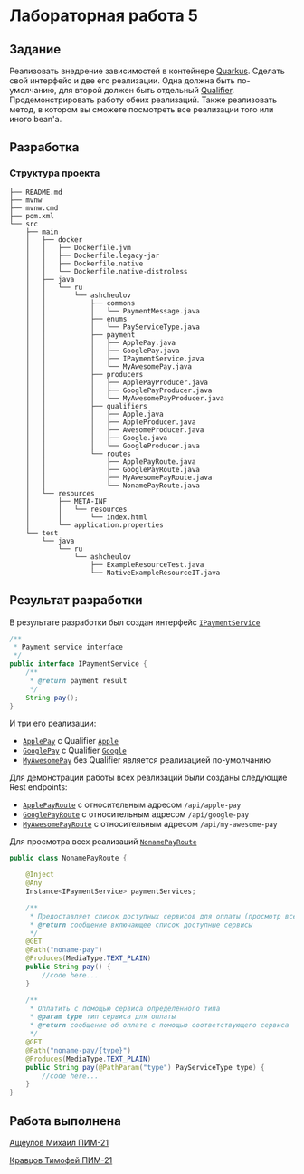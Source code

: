 # Лабораторная работа 5

## Задание

Реализовать внедрение зависимостей в контейнере [Quarkus](https://quarkus.io). Сделать свой интерфейс и две его реализации. Одна должна быть по-умолчанию, для второй должен быть отдельный [Qualifier](https://quarkus.io/guides/cdi-reference#qualified-injected-fields). Продемонстрировать работу обеих реализаций. Также реализовать метод, в котором вы сможете посмотреть все реализации того или иного bean'а.

## Разработка

### Структура проекта 

```
├── README.md
├── mvnw
├── mvnw.cmd
├── pom.xml
└── src
    ├── main
    │   ├── docker
    │   │   ├── Dockerfile.jvm
    │   │   ├── Dockerfile.legacy-jar
    │   │   ├── Dockerfile.native
    │   │   └── Dockerfile.native-distroless
    │   ├── java
    │   │   └── ru
    │   │       └── ashcheulov
    │   │           ├── commons
    │   │           │   └── PaymentMessage.java
    │   │           ├── enums
    │   │           │   └── PayServiceType.java
    │   │           ├── payment
    │   │           │   ├── ApplePay.java
    │   │           │   ├── GooglePay.java
    │   │           │   ├── IPaymentService.java
    │   │           │   └── MyAwesomePay.java
    │   │           ├── producers
    │   │           │   ├── ApplePayProducer.java
    │   │           │   ├── GooglePayProducer.java
    │   │           │   └── MyAwesomePayProducer.java
    │   │           ├── qualifiers
    │   │           │   ├── Apple.java
    │   │           │   ├── AppleProducer.java
    │   │           │   ├── AwesomeProducer.java
    │   │           │   ├── Google.java
    │   │           │   └── GoogleProducer.java
    │   │           └── routes
    │   │               ├── ApplePayRoute.java
    │   │               ├── GooglePayRoute.java
    │   │               ├── MyAwesomePayRoute.java
    │   │               └── NonamePayRoute.java
    │   └── resources
    │       ├── META-INF
    │       │   └── resources
    │       │       └── index.html
    │       └── application.properties
    └── test
        └── java
            └── ru
                └── ashcheulov
                    ├── ExampleResourceTest.java
                    └── NativeExampleResourceIT.java

```

## Результат разработки

В результате разработки был создан интерфейс [``IPaymentService``](src/main/java/ru/ashcheulov/payment/IPaymentService.java)

```java
/**
 * Payment service interface
 */
public interface IPaymentService {
    /**
     * @return payment result
     */
    String pay();
}
```

И три его реализации:
* [``ApplePay``](src/main/java/ru/ashcheulov/payment/ApplePay.java) с Qualifier [``Apple``](src/main/java/ru/ashcheulov/qualifiers/Apple.java)
* [``GooglePay``](src/main/java/ru/ashcheulov/payment/GooglePay.java) с Qualifier [``Google``](src/main/java/ru/ashcheulov/qualifiers/Google.java)
* [``MyAwesomePay``](src/main/java/ru/ashcheulov/payment/MyAwesomePay.java) без Qualifier является реализацией по-умолчанию

Для демонстрации работы всех реализаций были созданы следующие Rest endpoints:
* [``ApplePayRoute``](src/main/java/ru/ashcheulov/routes/ApplePayRoute.java) с относительным адресом ``/api/apple-pay``
* [``GooglePayRoute``](src/main/java/ru/ashcheulov/routes/GooglePayRoute.java) с относительным адресом ``/api/google-pay``
* [``MyAwesomePayRoute``](src/main/java/ru/ashcheulov/routes/MyAwesomePayRoute.java) с относительным адресом ``/api/my-awesome-pay``

Для просмотра всех реализаций [``NonamePayRoute``](src/main/java/ru/ashcheulov/routes/NonamePayRoute.java)
```java
public class NonamePayRoute {

    @Inject
    @Any
    Instance<IPaymentService> paymentServices;

    /**
     * Предоставляет список доступных сервисов для оплаты (просмотр всех реализаций бина IPaymentService)
     * @return сообщение включающее список доступные сервисы
     */
    @GET
    @Path("noname-pay")
    @Produces(MediaType.TEXT_PLAIN)
    public String pay() {
        //code here...
    }

    /**
     * Оплатить с помощью сервиса определённого типа
     * @param type тип сервиса для оплаты
     * @return сообщение об оплате с помощью соответствующего сервиса
     */
    @GET
    @Path("noname-pay/{type}")
    @Produces(MediaType.TEXT_PLAIN)
    public String pay(@PathParam("type") PayServiceType type) {
        //code here...
    }
}
```

## Работа выполнена

[Ащеулов Михаил ПИМ-21](https://github.com/VergiliusAW)

[Кравцов Тимофей ПИМ-21](https://vk.com/timofeykrav)
